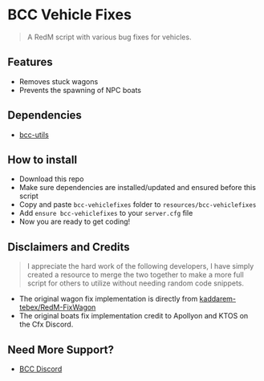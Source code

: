 # BCC Vehicle Fixes
> A RedM script with various bug fixes for vehicles.

## Features
- Removes stuck wagons
- Prevents the spawning of NPC boats

## Dependencies
- [bcc-utils](https://github.com/BryceCanyonCounty/bcc-utils)

## How to install
* Download this repo
* Make sure dependencies are installed/updated and ensured before this script
* Copy and paste `bcc-vehiclefixes` folder to `resources/bcc-vehiclefixes`
* Add `ensure bcc-vehiclefixes` to your `server.cfg` file
* Now you are ready to get coding!

## Disclaimers and Credits
> I appreciate the hard work of the following developers, I have simply created a resource to merge the two together to make a more full script for others to utilize without needing random code snippets.
- The original wagon fix implementation is directly from [kaddarem-tebex/RedM-FixWagon](https://github.com/kaddarem-tebex/RedM-FixWagon)
- The original boats fix implementation credit to Apollyon and KTOS on the Cfx Discord.

## Need More Support?
- [BCC Discord](https://discord.gg/cQMJaTqcqJ)
